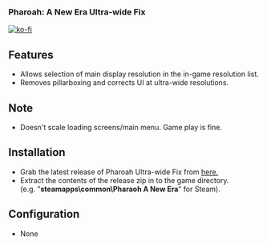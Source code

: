 ### Pharoah: A New Era Ultra-wide Fix

[![ko-fi](https://ko-fi.com/img/githubbutton_sm.svg)](https://ko-fi.com/F2F2DI3WA)

## Features
- Allows selection of main display resolution in the in-game resolution list.
- Removes pillarboxing and corrects UI at ultra-wide resolutions.

## Note
- Doesn't scale loading screens/main menu. Game play is fine.

## Installation
- Grab the latest release of Pharoah Ultra-wide Fix from [here.](https://github.com/p1xel8ted/Pharaoh/releases)
- Extract the contents of the release zip in to the game directory.<br />(e.g. "**steamapps\common\Pharaoh A New Era**" for Steam).

## Configuration
- None
